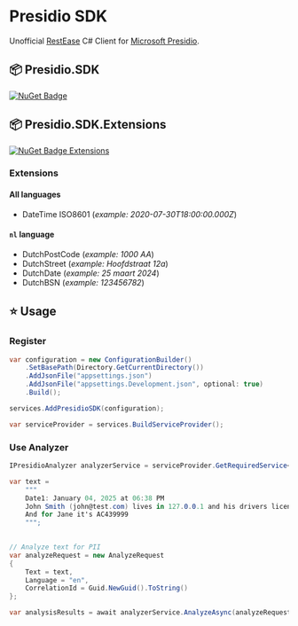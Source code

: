 ﻿# Presidio SDK
Unofficial [RestEase](https://github.com/canton7/RestEase) C# Client for [Microsoft Presidio](https://microsoft.github.io).

## 📦 Presidio.SDK
[![NuGet Badge](https://img.shields.io/nuget/v/Presidio.SDK)](https://www.nuget.org/packages/Presidio.SDK)<br>

## 📦 Presidio.SDK.Extensions
[![NuGet Badge Extensions](https://img.shields.io/nuget/v/Presidio.SDK.Extensions)](https://www.nuget.org/packages/Presidio.SDK.Extensions)

### Extensions

#### All languages
- DateTime ISO8601 (*example: 2020-07-30T18:00:00.000Z*)

#### `nl` language 
- DutchPostCode (*example: 1000 AA*)
- DutchStreet (*example: Hoofdstraat 12a*)
- DutchDate (*example: 25 maart 2024*)
- DutchBSN (*example: 123456782*)


## ⭐ Usage

### Register

``` c#
var configuration = new ConfigurationBuilder()
    .SetBasePath(Directory.GetCurrentDirectory())
    .AddJsonFile("appsettings.json")
    .AddJsonFile("appsettings.Development.json", optional: true)
    .Build();

services.AddPresidioSDK(configuration);

var serviceProvider = services.BuildServiceProvider();
```

### Use Analyzer

``` c#
IPresidioAnalyzer analyzerService = serviceProvider.GetRequiredService<IPresidioAnalyzer>();

var text =
    """
    Date1: January 04, 2025 at 06:38 PM
    John Smith (john@test.com) lives in 127.0.0.1 and his drivers license is AC432223.
    And for Jane it's AC439999
    """;

       
// Analyze text for PII
var analyzeRequest = new AnalyzeRequest
{
    Text = text,
    Language = "en",
    CorrelationId = Guid.NewGuid().ToString()
};

var analysisResults = await analyzerService.AnalyzeAsync(analyzeRequest, cancellationToken);
```